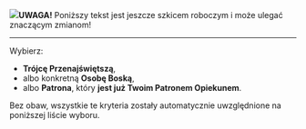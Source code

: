 <span class="challenge-success-status-icon-todo"><img class="svg-image" src="/files/resources/svg/cone-striped.svg" /></span>**UWAGA!** Poniższy tekst jest jeszcze szkicem roboczym i może ulegać znaczącym zmianom!

---
Wybierz:
- **Trójcę Przenajświętszą**,
- albo konkretną **Osobę Boską**,
- albo **Patrona**, który **jest już Twoim Patronem Opiekunem**.

Bez obaw, wszystkie te kryteria zostały automatycznie uwzględnione na poniższej liście wyboru.
